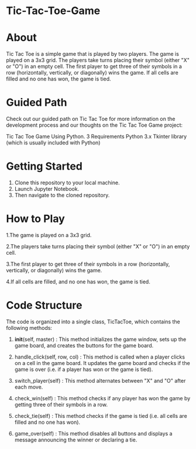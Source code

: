 # Tic-Tac-Toe-Game

# About
Tic Tac Toe is a simple game that is played by two players. The game is played on a 3x3 grid. The players take turns placing their symbol (either "X" or "O") in an empty cell. The first player to get three of their symbols in a row (horizontally, vertically, or diagonally) wins the game. If all cells are filled and no one has won, the game is tied.

# Guided Path
Check out our guided path on Tic Tac Toe for more information on the development process and our thoughts on the Tic Tac Toe Game project:

Tic Tac Toe Game Using Python.
3 Requirements
Python 3.x
Tkinter library (which is usually included with Python)
# Getting Started
 1. Clone this repository to your local machine.
 2. Launch Jupyter Notebook.
 3. Then navigate to the cloned repository.
# How to Play
 1.The game is played on a 3x3 grid.
 
 2.The players take turns placing their symbol (either "X" or "O") in an empty cell.
 
 3.The first player to get three of their symbols in a row (horizontally, vertically, or diagonally) wins the game.
 
 4.If all cells are filled, and no one has won, the game is tied.
# Code Structure
The code is organized into a single class, TicTacToe, which contains the following methods:
 1. __init__(self, master) : This method initializes the game window, sets up the game board, and creates the buttons for the game board.

 2. handle_click(self, row, col) : This method is called when a player clicks on a cell in the game board. It updates the game board and checks if the game is over (i.e. if a player has won or the game is tied).

 3. switch_player(self) : This method alternates between "X" and "O" after each move.

 4. check_win(self) : This method checks if any player has won the game by getting three of their symbols in a row.

 5. check_tie(self) : This method checks if the game is tied (i.e. all cells are filled and no one has won).

 6. game_over(self) : This method disables all buttons and displays a message announcing the winner or declaring a tie.

